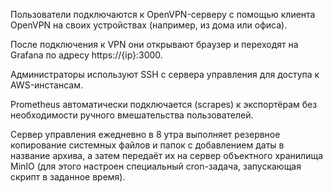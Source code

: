 Пользователи подключаются к OpenVPN-серверу с помощью клиента OpenVPN на своих устройствах (например, из дома или офиса).

После подключения к VPN они открывают браузер и переходят на Grafana по адресу https://{ip}:3000.

Администраторы используют SSH с сервера управления для доступа к AWS-инстансам.

Prometheus автоматически подключается (scrapes) к экспортёрам без необходимости ручного вмешательства пользователей.

Сервер управления ежедневно в 8 утра выполняет резервное копирование системных файлов и папок с добавлением даты в название архива, а затем передаёт их на сервер объектного хранилища MinIO (для этого настроен специальный cron-задача, запускающая скрипт в заданное время).